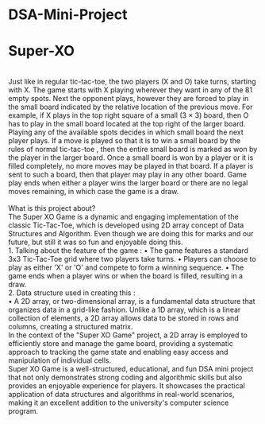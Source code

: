 # DSA-Mini-Project
# Super-XO  
<br>
Just like in regular tic-tac-toe, the two players (X and O) take turns, starting with X. The game starts with X playing wherever they want in any of the 81 empty spots. Next the opponent plays, however they are forced to play in the small board indicated by the relative location of the previous move. For example, if X plays in the top right square of a small (3 × 3) board, then O has to play in the small board located at the top right of the larger board. Playing any of the available spots decides in which small board the next player plays.
If a move is played so that it is to win a small board by the rules of normal tic-tac-toe , then the entire small board is marked as won by the player in the larger board. Once a small board is won by a player or it is filled completely, no more moves may be played in that board. If a player is sent to such a board, then that player may play in any other board. Game play ends when either a player wins the larger board or there are no legal moves remaining, in which case the game is a draw.
<br>
<br>
What is this project about?
<br>
The Super XO Game is a dynamic and engaging implementation of the classic Tic-Tac-Toe, which is developed using 2D array concept of Data Structures and Algorithm. Even though we are doing this for marks and our future, but still it was so fun and enjoyable doing this.
<br>1.	Talking about the feature of the game : 
•	The game features a standard 3x3 Tic-Tac-Toe grid where two players take turns.
•	Players can choose to play as either 'X' or 'O' and compete to form a winning sequence.
•	The game ends when a player wins or when the board is filled, resulting in a draw.
<br>
2.	Data structure used in creating this :
<br>
•	A 2D array, or two-dimensional array, is a fundamental data structure that organizes data in a grid-like fashion. Unlike a 1D array, which is a linear collection of elements, a 2D array allows data to be stored in rows and columns, creating a structured matrix.
<br>
In the context of the "Super XO Game" project, a 2D array is employed to efficiently store and manage the game board, providing a systematic approach to tracking the game state and enabling easy access and manipulation of individual cells.
<br>
Super XO Game is a well-structured, educational, and fun DSA mini project that not only demonstrates strong coding and algorithmic skills but also provides an enjoyable experience for players. It showcases the practical application of data structures and algorithms in real-world scenarios, making it an excellent addition to the university's computer science program.
<br>
